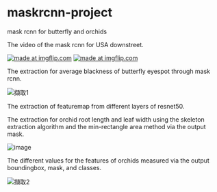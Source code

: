 # maskrcnn-project
mask rcnn for butterfly and orchids

The video of the mask rcnn for USA downstreet.

<a href="https://imgflip.com/gif/3hoy1q"><img src="https://i.imgflip.com/3hoy1q.gif" title="made at imgflip.com"/></a>
<a href="https://imgflip.com/gif/3howsk"><img src="https://i.imgflip.com/3howsk.gif" title="made at imgflip.com"/></a>


The extraction for average blackness of butterfly eyespot through mask rcnn.

![擷取1](https://user-images.githubusercontent.com/31026907/69707510-df447a80-1134-11ea-94ee-0cd361d8fae7.PNG)

The extraction of featuremap from different layers of resnet50.



The extraction for orchid root length and leaf width using the skeleton extraction algorithm and the min-rectangle area method via the output mask.

![image](https://user-images.githubusercontent.com/31026907/69708103-fa63ba00-1135-11ea-807f-002e5ea3c021.png)

The different values for the features of orchids measured via the output boundingbox, mask, and classes.

![擷取2](https://user-images.githubusercontent.com/31026907/69709188-ed47ca80-1137-11ea-814c-f2fd75cd9940.PNG)

